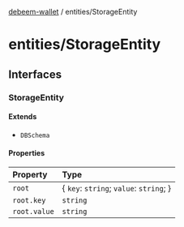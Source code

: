 [debeem-wallet](../README.md) / entities/StorageEntity

# entities/StorageEntity

## Interfaces

### StorageEntity

#### Extends

- `DBSchema`

#### Properties

| Property | Type |
| :------ | :------ |
| `root` | \{ `key`: `string`; `value`: `string`; \} |
| `root.key` | `string` |
| `root.value` | `string` |
